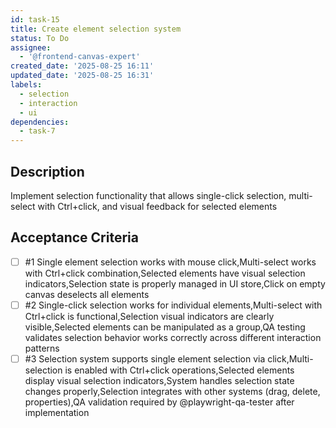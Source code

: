 ```yaml
---
id: task-15
title: Create element selection system
status: To Do
assignee:
  - '@frontend-canvas-expert'
created_date: '2025-08-25 16:11'
updated_date: '2025-08-25 16:31'
labels:
  - selection
  - interaction
  - ui
dependencies:
  - task-7
---
```


## Description

Implement selection functionality that allows single-click selection, multi-select with Ctrl+click, and visual feedback for selected elements

## Acceptance Criteria
<!-- AC:BEGIN -->
- [ ] #1 Single element selection works with mouse click,Multi-select works with Ctrl+click combination,Selected elements have visual selection indicators,Selection state is properly managed in UI store,Click on empty canvas deselects all elements
- [ ] #2 Single-click selection works for individual elements,Multi-select with Ctrl+click is functional,Selection visual indicators are clearly visible,Selected elements can be manipulated as a group,QA testing validates selection behavior works correctly across different interaction patterns
- [ ] #3 Selection system supports single element selection via click,Multi-selection is enabled with Ctrl+click operations,Selected elements display visual selection indicators,System handles selection state changes properly,Selection integrates with other systems (drag, delete, properties),QA validation required by @playwright-qa-tester after implementation
<!-- AC:END -->
